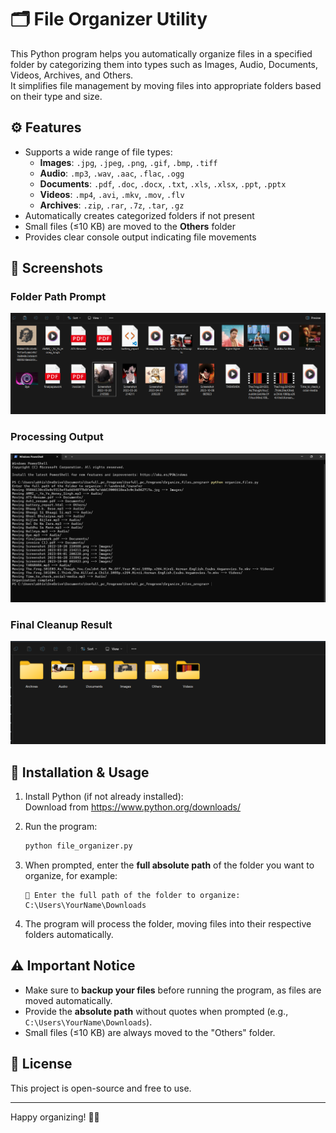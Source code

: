 # 🗂️ File Organizer Utility

This Python program helps you automatically organize files in a specified folder by categorizing them into types such as Images, Audio, Documents, Videos, Archives, and Others.  
It simplifies file management by moving files into appropriate folders based on their type and size.

## ⚙️ Features

- Supports a wide range of file types:
    - **Images**: `.jpg`, `.jpeg`, `.png`, `.gif`, `.bmp`, `.tiff`
    - **Audio**: `.mp3`, `.wav`, `.aac`, `.flac`, `.ogg`
    - **Documents**: `.pdf`, `.doc`, `.docx`, `.txt`, `.xls`, `.xlsx`, `.ppt`, `.pptx`
    - **Videos**: `.mp4`, `.avi`, `.mkv`, `.mov`, `.flv`
    - **Archives**: `.zip`, `.rar`, `.7z`, `.tar`, `.gz`
- Automatically creates categorized folders if not present
- Small files (≤10 KB) are moved to the **Others** folder
- Provides clear console output indicating file movements

## 📸 Screenshots

### Folder Path Prompt  
![Folder Path Prompt](screenshots/folder_prompt.png)

### Processing Output  
![Processing Output](screenshots/processing_output.png)

### Final Cleanup Result  
![Cleanup Complete](screenshots/cleanup_result.png)


## 🚀 Installation & Usage

1. Install Python (if not already installed):  
   Download from https://www.python.org/downloads/

2. Run the program:

    ```bash
    python file_organizer.py
    ```

3. When prompted, enter the **full absolute path** of the folder you want to organize, for example:

    ```text
    📁 Enter the full path of the folder to organize: C:\Users\YourName\Downloads
    ```

4. The program will process the folder, moving files into their respective folders automatically.

## ⚠️ Important Notice

- Make sure to **backup your files** before running the program, as files are moved automatically.
- Provide the **absolute path** without quotes when prompted (e.g., `C:\Users\YourName\Downloads`).
- Small files (≤10 KB) are always moved to the "Others" folder.

## 📄 License

This project is open-source and free to use.

---

Happy organizing! 📂✨
